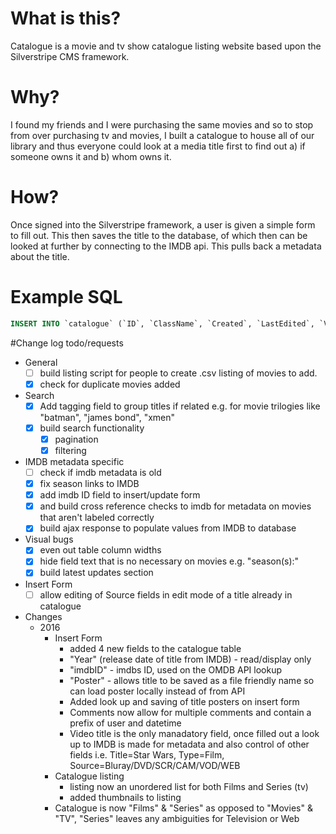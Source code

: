 # What is this?
Catalogue is a movie and tv show catalogue listing website based upon the Silverstripe CMS framework.

# Why?
I found my friends and I were purchasing the same movies and so to stop from over purchasing tv and movies, I built a catalogue to house all of our library and thus everyone could look at a media title first to find out a) if someone owns it and b) whom owns it.

# How?
Once signed into the Silverstripe framework, a user is given a simple form to fill out. This then saves the title to the database, of which then can be looked at further by connecting to the IMDB api. This pulls back a metadata about the title.

# Example SQL

```sql
INSERT INTO `catalogue` (`ID`, `ClassName`, `Created`, `LastEdited`, `Video_title`, `Video_type`, `Genre`, `Seasons`, `Status`, `Source`, `Quality`, `Owner`, `Comments`, `Wanted_by`, `Last_updated`) VALUES (1, 'Catalogue', '2014-03-18 22:03:08', '2014-03-18 22:03:08', 'Breaking Bad', 'TV', 'Drama | Crime', 'Season 1 | Season 2 | Season 3 | Season 4 | Season 5', 'Downloaded', 'HDTV', '720p', '1', 'later seasons HDTV 720p', NULL, '2014-03-18 22:03:08');
```

#Change log todo/requests
  - General
	  - [ ] build listing script for people to create .csv listing of movies to add.
	  - [x]  check for duplicate movies added
  - Search
      - [x] Add tagging field to group titles if related e.g. for movie trilogies like "batman", "james bond", "xmen"
      - [x] build search functionality
        - [x]  pagination
        - [x]  filtering
  - IMDB metadata specific
      - [ ]  check if imdb metadata is old
      - [x]  fix season links to IMDB
      - [x]  add imdb ID field to insert/update form
      - [x]  and build cross reference checks to imdb for metadata on movies that aren't labeled correctly
      - [x]  build ajax response to populate values from IMDB to database
  - Visual bugs
      - [x] even out table column widths
      - [x] hide field text that is no necessary on movies e.g. "season(s):"
      - [x] build latest updates section
  - Insert Form
      - [ ] allow editing of Source fields in edit mode of a title already in catalogue
  - Changes 
     - 2016
	   - Insert Form
	     - added 4 new fields to the catalogue table
	     - "Year" (release date of title from IMDB) - read/display only
		 - "imdbID" - imdbs ID, used on the OMDB API lookup
		 - "Poster" - allows title to be saved as a file friendly name so can load poster locally instead of from API
		 - Added look up and saving of title posters on insert form
		 - Comments now allow for multiple comments and contain a prefix of user and datetime
		 - Video title is the only manadatory field, once filled out a look up to IMDB is made for metadata and also control of other fields i.e. Title=Star Wars, Type=Film, Source=Bluray/DVD/SCR/CAM/VOD/WEB
	   - Catalogue listing
         - listing now an unordered list for both Films and Series (tv)
	     - added thumbnails to listing
	   - Catalogue is now "Films" &  "Series" as opposed to "Movies" & "TV", "Series" leaves any ambiguities for Television or Web
	   
	   
	   
	   
		 
